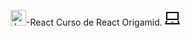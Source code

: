 <img  alignt="center" alt="Jeff-HTML" height="25" width="25" src="https://cdn.jsdelivr.net/gh/devicons/devicon/icons/react/react-original.svg" />-React
Curso de React Origamid.
<svg xmlns="http://www.w3.org/2000/svg" width="24" height="24" viewBox="0 0 24 24"><path d="M2 2v13h20v-13h-20zm18 11h-16v-9h16v9zm-10.228 6l.466-1h3.524l.466 1h-4.456zm14.228 3h-24l2-6h2.104l-1.33 4h18.45l-1.297-4h2.073l2 6z"/></svg>
